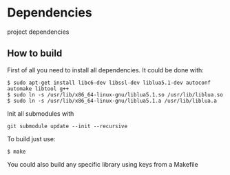 Dependencies
============

project dependencies

## How to build
First of all you need to install all dependencies. It could be done with:

	$ sudo apt-get install libc6-dev libssl-dev liblua5.1-dev autoconf automake libtool g++
	$ sudo ln -s /usr/lib/x86_64-linux-gnu/liblua5.1.so /usr/lib/liblua.so
	$ sudo ln -s /usr/lib/x86_64-linux-gnu/liblua5.1.a /usr/lib/liblua.a
	
Init all submodules with

	git submodule update --init --recursive

To build just use:

	$ make
	
You could also build any specific library using keys from a Makefile

